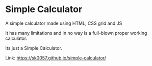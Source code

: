 # Simple Calculator

A simple calculator made using HTML, CSS grid and JS

It has many limitations and in no way is a full-blown proper working calculator.

Its just a Simple Calculator.

Link: https://sk0057.github.io/simple-calculator/

